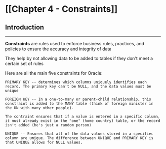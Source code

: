 # [[Chapter 4 - Constraints]]

## Introduction
---

**Constraints** are rules used to enforce business rules, practices, and policies to ensure the accuracy and integrity of data

They help by not allowing data to be added to tables if they don't meet a certain set of rules

Here are all the main five constraints for Oracle:

```
PRIMARY KEY -- determines which columns uniquely identifies each record. The primary key can't be NULL, and the data values must be unique

FOREIGN KEY -- In a one-to-many or parent-child relationship, this constraint is added to the MANY table (think of foreign minister in the UN with many other people). 

The contraint ensures that if a value is entered in a specific column, it must already exist in the "one" (home country) table, or the record isn't added (he's just a random person)

UNIQUE -- Ensures that all of the data values stored in a specifiec column are unique. The difference between UNIQUE and PRIMARY KEY is that UNIQUE allows for NULL values.
```


